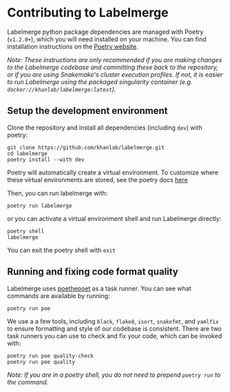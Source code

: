 # Contributing to Labelmerge

Labelmerge python package dependencies are managed with Poetry (`v1.2.0+`), which
you will need installed on your machine. You can find installation instructions 
on the [Poetry website](https://python-poetry.org/docs/master/#installation).

_Note: These instructions are only recommended if you are making changes to the
Labelmerge codebase and committing these back to the repository, or if you are 
using Snakemake's cluster execution profiles. If not, it is easier to run 
Labelmerge using the packaged singularity container (e.g. 
`docker://khanlab/labelmerge:latest`)._

## Setup the development environment

Clone the repository and install all dependencies (including `dev`) with poetry:

```
git clone https://github.com/khanlab/labelmerge.git 
cd labelmerge
poetry install --with dev 
```

Poetry will automatically create a virtual environment. To customize where 
these virtual environments are stored, see the poetry docs 
[here](https://python-poetry.org/docs/configuration/)

Then, you can run labelmerge with:

```
poetry run labelmerge
```

or you can activate a virtual environment shell and run Labelmerge directly:

```
poetry shell
labelmerge
```

You can exit the poetry shell with `exit`

## Running and fixing code format quality

Labelmerge uses [poethepoet](https://github.com/nat-n/poethepoet) as a task runner.
You can see what commands are available by running:

```
poetry run poe 
```

We use a a few tools, including `black`, `flake8`, `isort`, `snakefmt`, and 
`yamlfix` to ensure formatting and style of our codebase is consistent. There 
are two task runners you can use to check and fix your code, which can be 
invoked with:

```
poetry run poe quality-check
poetry run poe quality
```

_Note: If you are in a poetry shell, you do not need to prepend `poetry run` to
the command._
